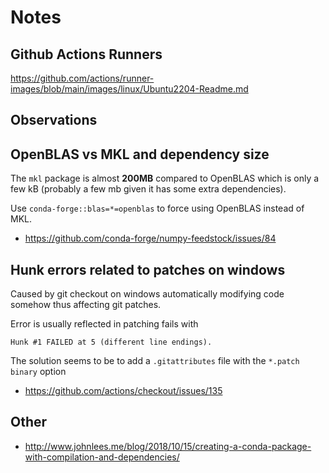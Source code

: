# Notes

## Github Actions Runners

https://github.com/actions/runner-images/blob/main/images/linux/Ubuntu2204-Readme.md

## Observations

## OpenBLAS vs MKL and dependency size

The `mkl` package is almost __200MB__ compared to OpenBLAS which is only a few kB (probably a few mb given it has some
extra dependencies). 

Use `conda-forge::blas=*=openblas` to force using OpenBLAS instead of MKL.

* https://github.com/conda-forge/numpy-feedstock/issues/84

## Hunk errors related to patches on windows

Caused by git checkout on windows automatically modifying code somehow thus affecting git patches.

Error is usually reflected in patching fails with 

    Hunk #1 FAILED at 5 (different line endings).

The solution seems to be to add a `.gitattributes` file with the  `*.patch binary` option

* https://github.com/actions/checkout/issues/135 

## Other

* http://www.johnlees.me/blog/2018/10/15/creating-a-conda-package-with-compilation-and-dependencies/